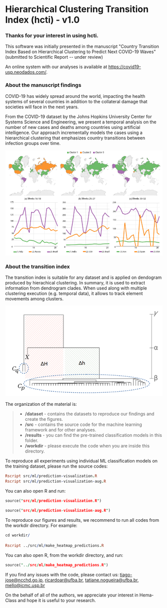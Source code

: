 # Hierarchical Clustering Transition Index (hcti) - v1.0

### Thanks for your interest in using hcti.

This software was initially presented in the manuscript "Country Transition Index Based on Hierarchical Clustering to Predict Next COVID-19 Waves" (submitted to Scientific Report -- under review)

An online system with our analyses is available at https://covid19-usp.neodados.com/.


### About the manuscript findings

COVID-19 has widely spread around the world, impacting the health systems of several countries in addition to the collateral damage that societies will face in the next years. 

From the COVID-19 dataset by the Johns Hopkins University Center for Systems Science and Engineering, we present a temporal analysis on the number of new cases and deaths among countries using artificial intelligence. Our approach incrementally models the cases using a hierarchical clustering that emphasizes country transitions between infection groups over time.

<img src="images/cov-clust.png">

### About the transition index

The transition index is suitable for any dataset and is applied on dendogram produced by hierachical clustering. In summary, it is used to extract information from dendrogram clades. When used along with multiple clustering execution (e.g. temporal data), it allows to track element movements among clusters.

<img src="images/hcti.png">

The organization of the material is:

> - **/dataset** - contains the datasets to reproduce our findings and create the figures.
> - **/src** - contains the source code for the machine learning framework and for other analyses.
> - **/results** - you can find the pre-trained classification models in this folder.
> - **/workdir** - please execute the code when you are inside this directory.

To reproduce all experiments using individual ML classification models on the training dataset, please run the source codes:

```Prolog
Rscript src/ml/prediction-visualization.R 
Rscript src/ml/prediction-visualization-aug.R
```

You can also open R and run:

```Prolog
source("src/ml/prediction-visualization.R")
```

```Prolog
source("src/ml/prediction-visualization-aug.R")
```

To reproduce our figures and results, we recommend to run all codes from the workdir directory. For example:

```Prolog
cd workdir/

Rscript ../src/ml/make_heatmap_predictions.R
```

You can also open R, from the workdir directory, and run:

```Prolog
source("../src/ml/make_heatmap_predictions.R")
```

If you find any issues with the code, please contact us: tiago-jose@ncchd.go.jp, ricardoar@ufba.br, tatiane.nogueira@ufba.br, mello@icmc.usp.br

On the behalf of all of the authors, we appreciate your interest in Hema-Class and hope it is useful to your research.
